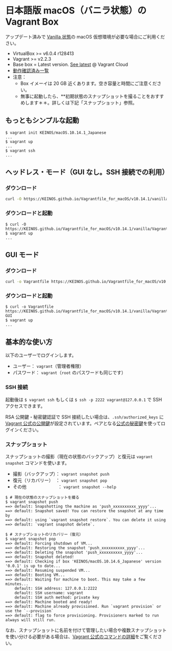 # 日本語版 macOS（バニラ状態）の Vagrant Box

アップデート済みで [Vanilla 状態](https://ja.wikipedia.org/wiki/%E3%83%90%E3%83%8B%E3%83%A9_(%E3%82%BD%E3%83%95%E3%83%88%E3%82%A6%E3%82%A7%E3%82%A2))の macOS 仮想環境が必要な場合にご利用ください。

- VirtualBox >= v6.0.4 r128413
- Vagrant >= v2.2.3
- Base box = Latest version. [See latest](https://app.vagrantup.com/KEINOS/boxes/macOS.10.14.1_Japanese/) @ Vagrant Cloud
- [動作確認済み一覧](https://github.com/KEINOS/Vagrantfile_for_macOS/issues/1)
- 注意：
  - Box イメーイは 20 GB 近くあります。空き容量と時間にご注意ください。
  - 無事に起動したら、**初期状態のスナップショットを撮ることをおすすめします＊＊。詳しくは下記「スナップショット」参照。

## もっともシンプルな起動

```shellsession
$ vagrant init KEINOS/macOS.10.14.1_Japanese
...
$ vagrant up
...
$ vagrant ssh
...
```

## ヘッドレス・モード（GUI なし。SSH 接続での利用）

### ダウンロード

```bash
curl -O https://KEINOS.github.io/Vagrantfile_for_macOS/v10.14.1/vanilla/Vagrantfile
```

### ダウンロードと起動

```shellsession
$ curl -O https://KEINOS.github.io/Vagrantfile_for_macOS/v10.14.1/vanilla/Vagrantfile
$ vagrant up
...
```

## GUI モード

### ダウンロード

```bash
curl -o Vagrantfile https://KEINOS.github.io/Vagrantfile_for_macOS/v10.14.1/vanilla/Vagrantfile
```

### ダウンロードと起動

```shelsession
$ curl -o Vagrantfile https://KEINOS.github.io/Vagrantfile_for_macOS/v10.14.1/vanilla/Vagrantfile-GUI
$ vagrant up
...
```

## 基本的な使い方

以下のユーザーでログインします。

- ユーザー： `vagrant`（管理者権限）
- パスワード： `vagrant`（`root` のパスワードも同じです）

### SSH 接続

起動後は `$ vagrant ssh` もしくは `$ ssh -p 2222 vagrant@127.0.0.1` で SSH アクセスできます。

RSA 公開鍵・秘密鍵認証で SSH 接続したい場合は、`.ssh/authorized_keys` に [Vagrant 公式の公開鍵](https://github.com/hashicorp/vagrant/blob/master/keys/vagrant.pub)が設定されています。ペアとなる[公式の秘密鍵](https://github.com/hashicorp/vagrant/blob/master/keys/vagrant)を使ってログインください。

### スナップショット

スナップショットの撮影（現在の状態のバックアップ）と復元は `vagrant snapshot` コマンドを使います。

- 撮影（バックアップ）： `vagrant snapshot push`
- 復元（リカバリー）　： `vagrant snapshot pop`
- その他　　　　　　　： `vagrant snapshot --help`

```shellsession
$ # 現在の状態のスナップショットを撮る
$ vagrant snapshot push
==> default: Snapshotting the machine as 'push_xxxxxxxxxx_yyyy'...
==> default: Snapshot saved! You can restore the snapshot at any time by
==> default: using `vagrant snapshot restore`. You can delete it using
==> default: `vagrant snapshot delete`.

$ # スナップショットのリカバリー（復元）
$ vagrant snapshot pop
==> default: Forcing shutdown of VM...
==> default: Restoring the snapshot 'push_xxxxxxxxxx_yyyy'...
==> default: Deleting the snapshot 'push_xxxxxxxxxx_yyyy'...
==> default: Snapshot deleted!
==> default: Checking if box 'KEINOS/macOS.10.14.6_Japanese' version '0.0.1' is up to date...
==> default: Resuming suspended VM...
==> default: Booting VM...
==> default: Waiting for machine to boot. This may take a few minutes...
    default: SSH address: 127.0.0.1:2222
    default: SSH username: vagrant
    default: SSH auth method: private key
==> default: Machine booted and ready!
==> default: Machine already provisioned. Run `vagrant provision` or use the `--provision`
==> default: flag to force provisioning. Provisioners marked to run always will still run.
```

なお、スナップショットに名前を付けて管理したい場合や複数スナップショットを使い分ける必要がある場合は、[Vagrant 公式のコマンドの詳細](https://www.vagrantup.com/docs/cli/snapshot.html)をご覧ください。
